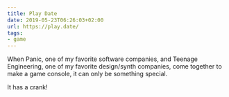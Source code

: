 ```yaml
---
title: Play Date
date: 2019-05-23T06:26:03+02:00
url: https://play.date/
tags:
- game
---
```

When Panic, one of my favorite software companies, and Teenage Engineering, one of my favorite design/synth companies, come together to make a game console, it can only be something special.

It has a crank!